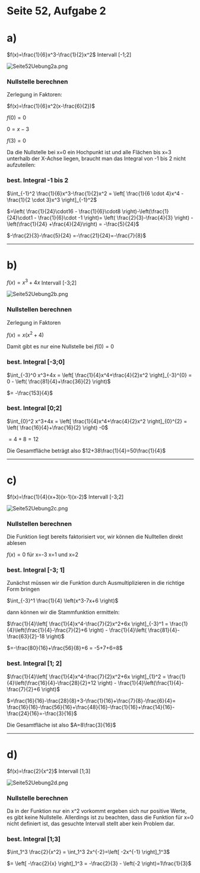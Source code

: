 # Seite 52, Aufgabe 2

# a)

$f(x)=\frac{1}{6}x^3-\frac{1}{2}x^2$ Intervall [-1;2]

![Seite52Uebung2a.png](Seite52Uebung2a.png)

### Nullstelle berechnen

Zerlegung in Faktoren:

$f(x)=\frac{1}{6}x^2(x-\frac{6}{2})$

$f(0)=0$

$0=x-3$

$f(3)=0$

Da die Nullstelle bei x=0 ein Hochpunkt ist und alle Flächen bis x=3 unterhalb der X-Achse liegen,
braucht man das Integral von -1 bis 2 nicht aufzuteilen:

### best. Integral -1 bis 2

$\int_{-1}^2 \frac{1}{6}x^3-\frac{1}{2}x^2 = \left[ \frac{1}{6 \cdot 4}x^4 - \frac{1}{2 \cdot 3}x^3 \right]_{-1}^2$

$=\left( \frac{1}{24}\cdot16 - \frac{1}{6}\cdot8 \right)-\left(\frac{1}{24}\cdot1 - \frac{1}{6}\cdot -1 \right)= \left( \frac{2}{3}-\frac{4}{3} \right) -\left(\frac{1}{24} +\frac{4}{24}\right) = -\frac{5}{24}$

$-\frac{2}{3}-\frac{5}{24} =-\frac{21}{24}=-\frac{7}{8}$

---
# b)

$f(x)=x^3+4x$ Intervall [-3;2]

![Seite52Uebung2b.png](Seite52Uebung2b.png)

### Nullstellen berechnen

Zerlegung in Faktoren

$f(x)=x(x^2+4)$

Damit gibt es nur eine Nullstelle bei $f(0)=0$

### best. Integral [-3;0]

$\int_{-3}^0 x^3+4x = \left[ \frac{1}{4}x^4+\frac{4}{2}x^2 \right]_{-3}^{0} = 0 - \left( \frac{81}{4}+\frac{36}{2} \right)$

$= -\frac{153}{4}$

### best. Integral [0;2]

$\int_{0}^2 x^3+4x = \left[ \frac{1}{4}x^4+\frac{4}{2}x^2 \right]_{0}^{2} = \left( \frac{16}{4}+\frac{16}{2} \right) -0$

$=4+8=12$

Die Gesamtfläche beträgt also $12+38\frac{1}{4}=50\frac{1}{4}$


---

# c)

$f(x)=\frac{1}{4}(x+3)(x-1)(x-2)$ Intervall [-3;2]

![Seite52Uebung2c.png](Seite52Uebung2c.png)

### Nullstellen berechnen

Die Funktion liegt bereits faktorisiert vor, wir können die Nulltellen direkt ablesen

$f(x)=0$ für x=-3 x=1 und x=2

### best. Integral [-3; 1]

Zunächst müssen wir die Funktion durch Ausmultiplizieren in die richtige Form bringen

$\int_{-3}^1 \frac{1}{4} \left(x^3-7x+6 \right)$

dann können wir die Stammfunktion ermitteln:

$\frac{1}{4}\left[ \frac{1}{4}x^4-\frac{7}{2}x^2+6x \right]_{-3}^1 = \frac{1}{4}\left(\frac{1}{4}-\frac{7}{2}+6 \right) - \frac{1}{4}\left( \frac{81}{4}-\frac{63}{2}-18  \right)$

$=-\frac{80}{16}+\frac{56}{8}+6 = -5+7+6=8$


### best. Integral [1; 2]

$\frac{1}{4}\left[ \frac{1}{4}x^4-\frac{7}{2}x^2+6x \right]_{1}^2 = \frac{1}{4}\left(\frac{16}{4}-\frac{28}{2}+12 \right) -  \frac{1}{4}\left(\frac{1}{4}-\frac{7}{2}+6 \right)$

$=\frac{16}{16}-\frac{28}{8}+3-\frac{1}{16}+\frac{7}{8}-\frac{6}{4}= \frac{16}{16}-\frac{56}{16}+\frac{48}{16}-\frac{1}{16}+\frac{14}{16}-\frac{24}{16}=-\frac{3}{16}$

Die Gesamtfläche ist also $A=8\frac{3}{16}$

---
# d)

$f(x)=\frac{2}{x^2}$ Intervall [1;3]

![Seite52Uebung2d.png](Seite52Uebung2d.png)

### Nullstelle berechnen

Da in der Funktion nur ein x^2 vorkommt ergeben sich nur positive Werte, es gibt keine Nullstelle. Allerdings
ist zu beachten, dass die Funktion für x=0 nicht definiert ist, das gesuchte Intervall stellt aber kein Problem dar.

### best. Integral [1;3]

$\int_1^3 \frac{2}{x^2} = \int_1^3 2x^{-2}=\left[ -2x^{-1} \right]_1^3$

$= \left[ -\frac{2}{x} \right]_1^3 = -\frac{2}{3} - \left(-2 \right)=1\frac{1}{3}$
